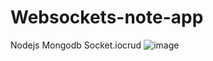 #  Websockets-note-app
 Nodejs Mongodb  Socket.iocrud
![image](https://user-images.githubusercontent.com/100000496/181847996-ba8dada0-190f-4a48-86ce-852725f00acf.png)



